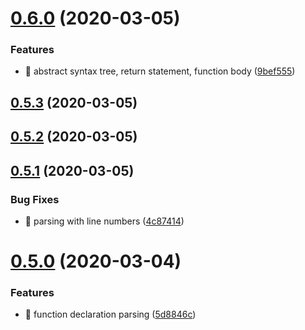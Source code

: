 # [0.6.0](https://github.com/michaljach/wasm-lang/compare/v0.5.3...v0.6.0) (2020-03-05)


### Features

* 🎸 abstract syntax tree, return statement, function body ([9bef555](https://github.com/michaljach/wasm-lang/commit/9bef5550c61c5cf7eb562b9b6db1c784d7593fb1))



## [0.5.3](https://github.com/michaljach/wasm-lang/compare/v0.5.2...v0.5.3) (2020-03-05)



## [0.5.2](https://github.com/michaljach/wasm-lang/compare/v0.5.1...v0.5.2) (2020-03-05)



## [0.5.1](https://github.com/michaljach/wasm-lang/compare/v0.5.0...v0.5.1) (2020-03-05)


### Bug Fixes

* 🐛 parsing with line numbers ([4c87414](https://github.com/michaljach/wasm-lang/commit/4c874148137352d0bf23fa8fd5c9bdde1c0c5e5b))



# [0.5.0](https://github.com/michaljach/wasm-lang/compare/v0.4.0...v0.5.0) (2020-03-04)


### Features

* 🎸 function declaration parsing ([5d8846c](https://github.com/michaljach/wasm-lang/commit/5d8846c6b03daf6b21f318a9ad88b2f29b2d02ae))



